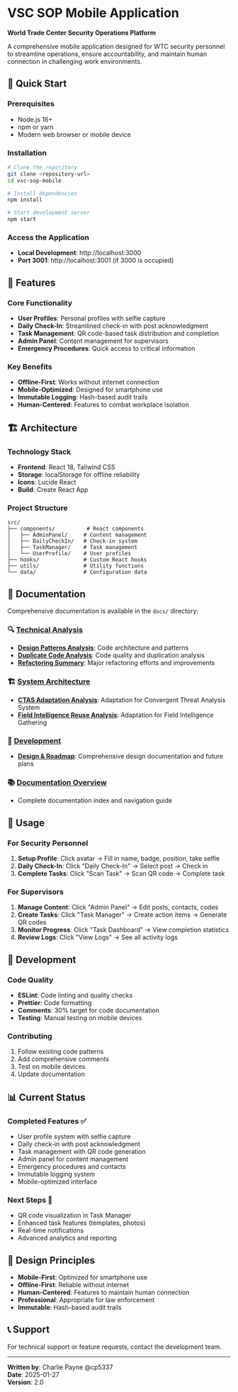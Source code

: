 # VSC SOP Mobile Application

**World Trade Center Security Operations Platform**

A comprehensive mobile application designed for WTC security personnel to streamline operations, ensure accountability, and maintain human connection in challenging work environments.

## 🚀 Quick Start

### Prerequisites
- Node.js 16+ 
- npm or yarn
- Modern web browser or mobile device

### Installation
```bash
# Clone the repository
git clone <repository-url>
cd vsc-sop-mobile

# Install dependencies
npm install

# Start development server
npm start
```

### Access the Application
- **Local Development**: http://localhost:3000
- **Port 3001**: http://localhost:3001 (if 3000 is occupied)

## 📱 Features

### Core Functionality
- **User Profiles**: Personal profiles with selfie capture
- **Daily Check-In**: Streamlined check-in with post acknowledgment
- **Task Management**: QR code-based task distribution and completion
- **Admin Panel**: Content management for supervisors
- **Emergency Procedures**: Quick access to critical information

### Key Benefits
- **Offline-First**: Works without internet connection
- **Mobile-Optimized**: Designed for smartphone use
- **Immutable Logging**: Hash-based audit trails
- **Human-Centered**: Features to combat workplace isolation

## 🏗️ Architecture

### Technology Stack
- **Frontend**: React 18, Tailwind CSS
- **Storage**: localStorage for offline reliability
- **Icons**: Lucide React
- **Build**: Create React App

### Project Structure
```
src/
├── components/          # React components
│   ├── AdminPanel/     # Content management
│   ├── DailyCheckIn/   # Check-in system
│   ├── TaskManager/    # Task management
│   └── UserProfile/    # User profiles
├── hooks/              # Custom React hooks
├── utils/              # Utility functions
└── data/               # Configuration data
```

## 📖 Documentation

Comprehensive documentation is available in the `docs/` directory:

### 🔍 [Technical Analysis](./docs/analysis/)
- **[Design Patterns Analysis](./docs/analysis/DESIGN_PATTERNS_ANALYSIS.md)**: Code architecture and patterns
- **[Duplicate Code Analysis](./docs/analysis/DUPLICATE_CODE_ANALYSIS.md)**: Code quality and duplication analysis
- **[Refactoring Summary](./docs/analysis/REFACTORING_SUMMARY.md)**: Major refactoring efforts and improvements

### 🏗️ [System Architecture](./docs/architecture/)
- **[CTAS Adaptation Analysis](./docs/architecture/CTAS_CONVERGENT_ANALYSIS.md)**: Adaptation for Convergent Threat Analysis System
- **[Field Intelligence Reuse Analysis](./docs/architecture/FIELD_INTELLIGENCE_REUSE_ANALYSIS.md)**: Adaptation for Field Intelligence Gathering

### 🚀 [Development](./docs/development/)
- **[Design & Roadmap](./docs/development/DESIGN_AND_ROADMAP.md)**: Comprehensive design documentation and future plans

### 📚 [Documentation Overview](./docs/README.md)
- Complete documentation index and navigation guide

## 🎯 Usage

### For Security Personnel
1. **Setup Profile**: Click avatar → Fill in name, badge, position, take selfie
2. **Daily Check-In**: Click "Daily Check-In" → Select post → Check in
3. **Complete Tasks**: Click "Scan Task" → Scan QR code → Complete task

### For Supervisors
1. **Manage Content**: Click "Admin Panel" → Edit posts, contacts, codes
2. **Create Tasks**: Click "Task Manager" → Create action items → Generate QR codes
3. **Monitor Progress**: Click "Task Dashboard" → View completion statistics
4. **Review Logs**: Click "View Logs" → See all activity logs

## 🔧 Development

### Code Quality
- **ESLint**: Code linting and quality checks
- **Prettier**: Code formatting
- **Comments**: 30% target for code documentation
- **Testing**: Manual testing on mobile devices

### Contributing
1. Follow existing code patterns
2. Add comprehensive comments
3. Test on mobile devices
4. Update documentation

## 📊 Current Status

### Completed Features ✅
- User profile system with selfie capture
- Daily check-in with post acknowledgment
- Task management with QR code generation
- Admin panel for content management
- Emergency procedures and contacts
- Immutable logging system
- Mobile-optimized interface

### Next Steps 🚀
- QR code visualization in Task Manager
- Enhanced task features (templates, photos)
- Real-time notifications
- Advanced analytics and reporting

## 🎨 Design Principles

- **Mobile-First**: Optimized for smartphone use
- **Offline-First**: Reliable without internet
- **Human-Centered**: Features to maintain human connection
- **Professional**: Appropriate for law enforcement
- **Immutable**: Hash-based audit trails

## 📞 Support

For technical support or feature requests, contact the development team.

---

**Written by**: Charlie Payne @cp5337  
**Date**: 2025-01-27  
**Version**: 2.0
